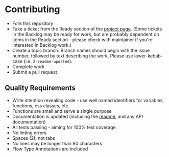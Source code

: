 # Contributing

* Fork this repository
* Take a ticket from the Ready section of the [project page](https://github.com/GuildCrafts/floworky/projects/2). (Some tickets in the Backlog may be ready for work, but are probably dependent on items in the Ready section - please check with maintainer if you're interested in Backlog work.)
* Create a topic branch.  Branch names should begin with the issue number, followed by text describing the work.  Please use lower-kebab-case (i.e. `2-readme-updated`).
* Complete work
* Submit a pull request


## Quality Requirements
* Write intention revealing code - use well named identifiers for variables, functions, css classes, etc.
* Functions are small and serve a single purpose
* Documentation is updated (including the [readme](README.md), and any API documentation)
* All tests passing - aiming for 100% test coverage
* No linting errors
* Spaces (2), not tabs
* No lines may be longer than 80 characters
* Flow Type Annotations are included
